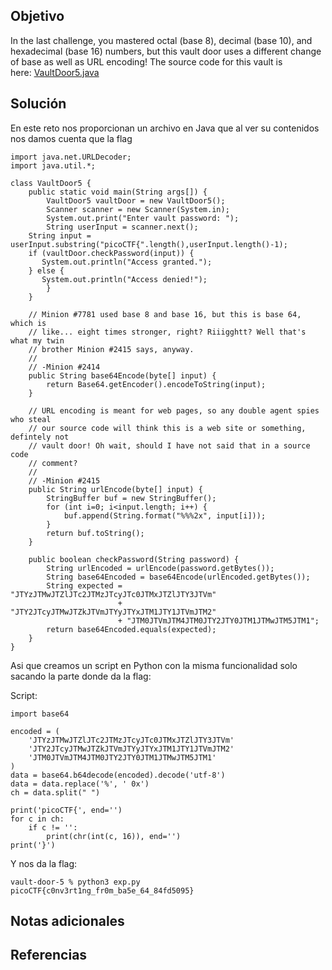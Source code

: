 ## Objetivo
In the last challenge, you mastered octal (base 8), decimal (base 10), and hexadecimal (base 16) numbers, but this vault door uses a different change of base as well as URL encoding! The source code for this vault is here: [VaultDoor5.java](https://jupiter.challenges.picoctf.org/static/9505cca05dc00fecead41106370ee619/VaultDoor5.java)
## Solución
En este reto nos proporcionan un archivo en Java que al ver su contenidos nos damos cuenta que la flag

```
import java.net.URLDecoder;
import java.util.*;

class VaultDoor5 {
    public static void main(String args[]) {
        VaultDoor5 vaultDoor = new VaultDoor5();
        Scanner scanner = new Scanner(System.in);
        System.out.print("Enter vault password: ");
        String userInput = scanner.next();
	String input = userInput.substring("picoCTF{".length(),userInput.length()-1);
	if (vaultDoor.checkPassword(input)) {
	   System.out.println("Access granted.");
	} else {
	   System.out.println("Access denied!");
        }
    }

    // Minion #7781 used base 8 and base 16, but this is base 64, which is
    // like... eight times stronger, right? Riiigghtt? Well that's what my twin
    // brother Minion #2415 says, anyway.
    //
    // -Minion #2414
    public String base64Encode(byte[] input) {
        return Base64.getEncoder().encodeToString(input);
    }

    // URL encoding is meant for web pages, so any double agent spies who steal
    // our source code will think this is a web site or something, defintely not
    // vault door! Oh wait, should I have not said that in a source code
    // comment?
    //
    // -Minion #2415
    public String urlEncode(byte[] input) {
        StringBuffer buf = new StringBuffer();
        for (int i=0; i<input.length; i++) {
            buf.append(String.format("%%%2x", input[i]));
        }
        return buf.toString();
    }

    public boolean checkPassword(String password) {
        String urlEncoded = urlEncode(password.getBytes());
        String base64Encoded = base64Encode(urlEncoded.getBytes());
        String expected = "JTYzJTMwJTZlJTc2JTMzJTcyJTc0JTMxJTZlJTY3JTVm"
                        + "JTY2JTcyJTMwJTZkJTVmJTYyJTYxJTM1JTY1JTVmJTM2"
                        + "JTM0JTVmJTM4JTM0JTY2JTY0JTM1JTMwJTM5JTM1";
        return base64Encoded.equals(expected);
    }
}
```


Asi que creamos un script en Python con la misma funcionalidad solo sacando la parte donde da la flag:

Script:
```
import base64

encoded = (
    'JTYzJTMwJTZlJTc2JTMzJTcyJTc0JTMxJTZlJTY3JTVm'
    'JTY2JTcyJTMwJTZkJTVmJTYyJTYxJTM1JTY1JTVmJTM2'
    'JTM0JTVmJTM4JTM0JTY2JTY0JTM1JTMwJTM5JTM1'
)
data = base64.b64decode(encoded).decode('utf-8')
data = data.replace('%', ' 0x')
ch = data.split(" ")

print('picoCTF{', end='')
for c in ch:
    if c != '':
        print(chr(int(c, 16)), end='')
print('}')
```

Y nos da la flag:
```
vault-door-5 % python3 exp.py
picoCTF{c0nv3rt1ng_fr0m_ba5e_64_84fd5095}
```
## Notas adicionales
## Referencias